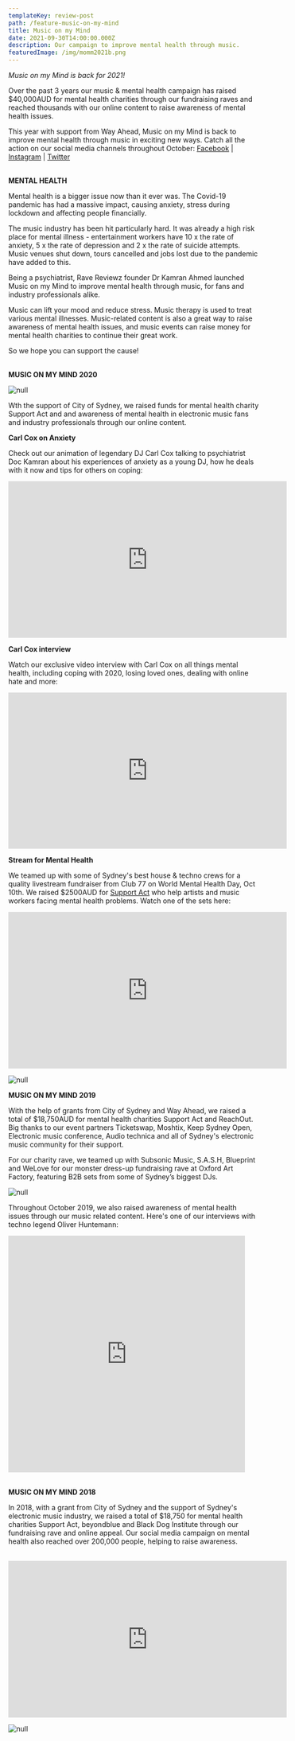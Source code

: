 ```yaml
---
templateKey: review-post
path: /feature-music-on-my-mind
title: Music on my Mind
date: 2021-09-30T14:00:00.000Z
description: Our campaign to improve mental health through music.
featuredImage: /img/momm2021b.png
---
```

_Music on my Mind is back for 2021!_

Over the past 3 years our music & mental health campaign has raised $40,000AUD for mental health charities through our fundraising raves and reached thousands with our online content to raise awareness of mental health issues.

This year with support from Way Ahead, Music on my Mind is back to improve mental health through music in exciting new ways. Catch all the action on our social media channels throughout October: [Facebook](https://www.facebook.com/musiconmymind1) | [Instagram](https://www.instagram.com/musiconmy.mind/) | [Twitter](https://twitter.com/MusiconmyMind7)
<br><br>

**MENTAL HEALTH** 

Mental health is a bigger issue now than it ever was. The Covid-19 pandemic has had a massive impact, causing anxiety, stress during lockdown and affecting people financially.

The music industry has been hit particularly hard. It was already a high risk place for mental illness - entertainment workers have 10 x the rate of anxiety, 5 x the rate of depression and 2 x the rate of suicide attempts. Music venues shut down, tours cancelled and jobs lost due to the pandemic have added to this.

Being a psychiatrist, Rave Reviewz founder Dr Kamran Ahmed launched Music on my Mind to improve mental health through music, for fans and industry professionals alike.

Music can lift your mood and reduce stress. Music therapy is used to treat various mental illnesses. Music-related content is also a great way to raise awareness of mental health issues, and music events can raise money for mental health charities to continue their great work. 

So we hope you can support the cause!
<br><br>

**MUSIC ON MY MIND 2020**

![null](/img/mommwebpage.png)

Wth the support of City of Sydney, we raised funds for mental health charity Support Act and and awareness of mental health in electronic music fans and industry professionals through our online content.

**Carl Cox on Anxiety**

Check out our animation of legendary DJ Carl Cox talking to psychiatrist Doc Kamran about his experiences of anxiety as a young DJ, how he deals with it now and tips for others on coping:

<iframe src="https://www.facebook.com/plugins/video.php?href=https%3A%2F%2Fwww.facebook.com%2Fmusiconmymind1%2Fvideos%2F467651664194996%2F&show_text=0&width=560" width="560" height="315" style="border:none;overflow:hidden" scrolling="no" frameborder="0" allowTransparency="true" allowFullScreen="true"></iframe>

**Carl Cox interview**

Watch our exclusive video interview with Carl Cox on all things mental health, including coping with 2020, losing loved ones, dealing with online hate and more:

<iframe src="https://www.facebook.com/plugins/video.php?height=314&href=https%3A%2F%2Fwww.facebook.com%2Fmusiconmymind1%2Fvideos%2F2537555306542913%2F&show_text=false&width=560" width="560" height="314" style="border:none;overflow:hidden" scrolling="no" frameborder="0" allowTransparency="true" allow="encrypted-media" allowFullScreen="true"></iframe>

**Stream for Mental Health**

We teamed up with some of Sydney's best house & techno crews for a quality livestream fundraiser from Club 77 on World Mental Health Day, Oct 10th. We raised $2500AUD for [Support Act](https://supportact.org.au/) who help artists and music workers facing mental health problems. Watch one of the sets here:

<iframe src="https://www.facebook.com/plugins/video.php?href=https%3A%2F%2Fwww.facebook.com%2Fravereviewz%2Fvideos%2F797373111076182%2F&show_text=0&width=560" width="560" height="315" style="border:none;overflow:hidden" scrolling="no" frameborder="0" allowTransparency="true" allowFullScreen="true"></iframe>

![null](/img/img_3339.png)

**MUSIC ON MY MIND 2019**

With the help of grants from City of Sydney and Way Ahead, we raised a total of $18,750AUD for mental health charities Support Act and ReachOut. Big thanks to our event partners Ticketswap, Moshtix, Keep Sydney Open, Electronic music conference, Audio technica and all of Sydney's electronic music community for their support.

For our charity rave, we teamed up with Subsonic Music, S.A.S.H, Blueprint and WeLove for our monster dress-up fundraising rave at Oxford Art Factory, featuring B2B sets from some of Sydney’s biggest DJs.

![null](/img/momm2019.jpg)

Throughout October 2019, we also raised awareness of mental health issues through our music related content. Here's one of our interviews with techno legend Oliver Huntemann: 

<iframe src="https://www.facebook.com/plugins/video.php?href=https%3A%2F%2Fwww.facebook.com%2Fravereviewz%2Fvideos%2F2486057034781603%2F&show_text=0&width=476" width="476" height="476" style="border:none;overflow:hidden" scrolling="no" frameborder="0" allowTransparency="true" allowFullScreen="true"></iframe>
<br><br>

**MUSIC ON MY MIND 2018**

In 2018, with a grant from City of Sydney and the support of Sydney's electronic music industry, we raised a total of $18,750 for mental health charities Support Act, beyondblue and Black Dog Institute through our fundraising rave and online appeal. Our social media campaign on mental health also reached over 200,000 people, helping to raise awareness.
<br><br> 

<iframe src="https://www.facebook.com/plugins/video.php?href=https%3A%2F%2Fwww.facebook.com%2Fravereviewz%2Fvideos%2F359731594802468%2F&show_text=0&width=560" width="560" height="315" style="border:none;overflow:hidden" scrolling="no" frameborder="0" allowTransparency="true" allowFullScreen="true"></iframe>

![null](/img/event-image.png)
